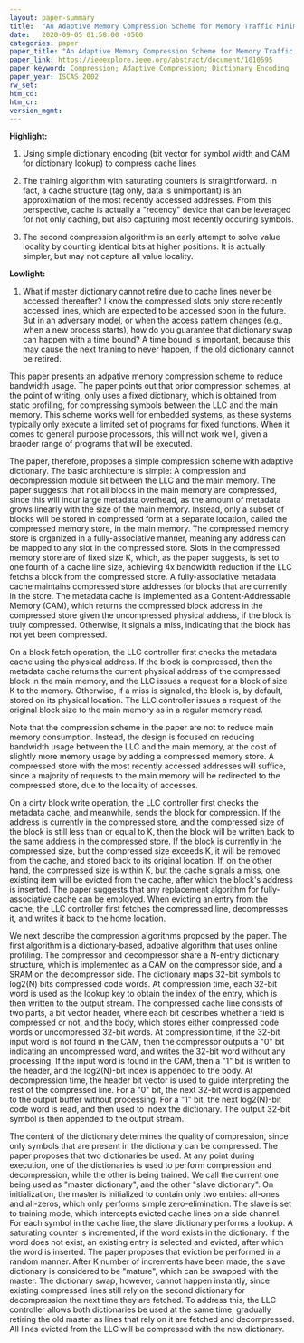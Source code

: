 ```yaml
---
layout: paper-summary
title:  "An Adaptive Memory Compression Scheme for Memory Traffic Minimization in Processor-Based Systems"
date:   2020-09-05 01:58:00 -0500
categories: paper
paper_title: "An Adaptive Memory Compression Scheme for Memory Traffic Minimization in Processor-Based Systems"
paper_link: https://ieeexplore.ieee.org/abstract/document/1010595
paper_keyword: Compression; Adaptive Compression; Dictionary Encoding
paper_year: ISCAS 2002
rw_set:
htm_cd:
htm_cr:
version_mgmt:
---
```


**Highlight:**

1. Using simple dictionary encoding (bit vector for symbol width and CAM for dictionary lookup) to compress cache lines

2. The training algorithm with saturating counters is straightforward. In fact, a cache structure (tag only, data is 
   unimportant) is an approximation of the most recently accessed addresses. From this perspective, cache is actually
   a "recency" device that can be leveraged for not only caching, but also capturing most recently occuring symbols.

3. The second compression algorithm is an early attempt to solve value locality by counting identical bits at higher
   positions. It is actually simpler, but may not capture all value locality.

**Lowlight:**

1. What if master dictionary cannot retire due to cache lines never be accessed thereafter? I know the compressed slots
   only store recently accessed lines, which are expected to be accessed soon in the future. But in an adversary model,
   or when the access pattern changes (e.g., when a new process starts), how do you guarantee that dictionary swap
   can happen with a time bound?
   A time bound is important, because this may cause the next training to never happen, if the old dictionary
   cannot be retired.

This paper presents an adpative memory compression scheme to reduce bandwidth usage. The paper points out that prior 
compression schemes, at the point of writing, only uses a fixed dictionary, which is obtained from static profiling, for 
compressing symbols between the LLC and the main memory. This scheme works well for embedded systems, as these systems
typically only execute a limited set of programs for fixed functions. When it comes to general purpose processors,
this will not work well, given a braoder range of programs that will be executed. 

The paper, therefore, proposes a simple compression scheme with adaptive dictionary. The basic architecture is simple:
A compression and decompression module sit between the LLC and the main memory. The paper suggests that not
all blocks in the main memory are compressed, since this will incur large metadata overhead, as the amount of metadata 
grows linearly with the size of the main memory. Instead, only a subset of blocks will be stored in compressed form
at a separate location, called the compressed memory store, in the main memory. The compressed memory store is organized
in a fully-associative manner, meaning any address can be mapped to any slot in the compressed store.
Slots in the compressed memory store are of fixed size K, which, as the paper suggests, is set to one fourth of a cache 
line size, achieving 4x bandwidth reduction if the LLC fetchs a block from the compressed store.
A fully-associative metadata cache maintains compressed store addresses for blocks that are currently in the store. 
The metadata cache is implemented as a Content-Addressable Memory (CAM), which returns the compressed block address
in the compressed store given the uncompressed physical address, if the block is truly compressed. Otherwise, it
signals a miss, indicating that the block has not yet been compressed.

On a block fetch operation, the LLC controller first checks the metadata cache using the physical address. If the block
is compressed, then the metadata cache returns the current physical address of the compressed block in the main memory,
and the LLC issues a request for a block of size K to the memory. Otherwise, if a miss is signaled, the block is, by default,
stored on its physical location. The LLC controller issues a request of the original block size to the main memory
as in a regular memory read. 

Note that the compression scheme in the paper are not to reduce main memory consumption. Instead, the design is focused 
on reducing bandwidth usage between the LLC and the main memory, at the cost of slightly more memory usage by adding a 
compressed memory store. A compressed store with the most recently accessed addresses will suffice, since a majority of 
requests to the main memory will be redirected to the compressed store, due to the locality of accesses. 

On a dirty block write operation, the LLC controller first checks the metadata cache, and meanwhile, sends the block
for compression. If the address is currently in the compressed store, and the compressed size of the block is still
less than or equal to K, then the block will be written back to the same address in the compressed store. If the block
is currently in the compressed size, but the compressed size exceeds K, it will be removed from the cache, and stored
back to its original location. If, on the other hand, the compressed size is within K, but the cache signals a miss,
one existing item will be evicted from the cache, after which the block's address is inserted. The paper suggests that
any replacement algorithm for fully-associative cache can be employed. 
When evicting an entry from the cache, the LLC controller first fetches the compressed line, decompresses it,
and writes it back to the home location.

We next describe the compression algorithms proposed by the paper. The first algorithm is a dictionary-based, adpative
algorithm that uses online profiling. The compressor and decompressor share a N-entry dictionary structure, which
is implemented as a CAM on the compressor side, and a SRAM on the decompressor side. The dictionary maps 32-bit symbols
to log2(N) bits compressed code words. At compression time, each 32-bit word is used as the lookup key to obtain the 
index of the entry, which is then written to the output stream. The compressed cache line consists of two parts, a bit 
vector header, where each bit describes whether a field is compressed or not, and the body, which stores either
compressed code words or uncompressed 32-bit words.
At compression time, if the 32-bit input word is not found in the CAM, then the compressor outputs a "0" bit indicating
an uncompressed word, and writes the 32-bit word without any processing. If the input word is found in the CAM, then
a "1" bit is written to the header, and the log2(N)-bit index is appended to the body.
At decompression time, the header bit vector is used to guide interpreting the rest of the compressed line. For a "0"
bit, the next 32-bit word is appended to the output buffer without processing. For a "1" bit, the next log2(N)-bit code
word is read, and then used to index the dictionary. The output 32-bit symbol is then appended to the output stream.

The content of the dictionary determines the quality of compression, since only symbols that are present in the dictionary
can be compressed. The paper proposes that two dictionaries be used. At any point during execution, one of the dictionaries
is used to perform compression and decompression, while the other is being trained. We call the current one being
used as "master dictionary", and the other "slave dictionary". On initialization, the master is initialized to contain
only two entries: all-ones and all-zeros, which only performs simple zero-elimination. The slave is set to training mode,
which intercepts evicted cache lines on a side channel. For each symbol in the cache line, the slave dictionary performs 
a lookup. A saturating counter is incremented, if the word exists in the dictionary. If the word does not exist, an existing
entry is selected and evicted, after which the word is inserted. The paper proposes that eviction be performed in a random
manner. After K number of increments have been made, the slave dictionary is considered to be "mature", which can be swapped 
with the master.
The dictionary swap, however, cannot happen instantly, since existing compressed lines still rely on the second dictionary
for decompression the next time they are fetched. To address this, the LLC controller allows both dictionaries be used
at the same time, gradually retiring the old master as lines that rely on it are fetched and decompressed. All lines
evicted from the LLC will be compressed with the new dictionary.


